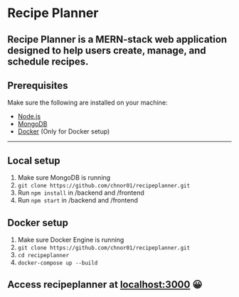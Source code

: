 # Recipe Planner

Recipe Planner is a MERN-stack web application designed to help users create, manage, and schedule recipes. 
---

## Prerequisites

Make sure the following are installed on your machine:

- [Node.js](https://nodejs.org/)
- [MongoDB](https://www.mongodb.com/)
- [Docker](https://www.docker.com/) (Only for Docker setup)

---

## Local setup

1. Make sure MongoDB is running
2. ```git clone https://github.com/chnor01/recipeplanner.git```
3. Run ```npm install``` in /backend and /frontend
4. Run ```npm start``` in /backend and /frontend

## Docker setup 

1. Make sure Docker Engine is running
2. ```git clone https://github.com/chnor01/recipeplanner.git```
3.  ```cd recipeplanner ```
4.   ```docker-compose up --build ```

## Access recipeplanner at [localhost:3000](http:localhost:3000) 😀

   
